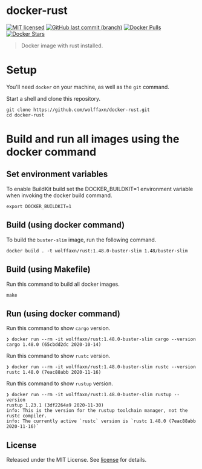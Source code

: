 # docker-rust

[![MIT licensed](https://img.shields.io/badge/license-MIT-blue.svg)](https://opensource.org/licenses/MIT)
[![GitHub last commit (branch)](https://img.shields.io/github/last-commit/wolffaxn/docker-rust/main.svg)](https://github.com/wolffaxn/docker-rust)
[![Docker Pulls](https://img.shields.io/docker/pulls/wolffaxn/rust.svg)](https://hub.docker.com/r/wolffaxn/rust)
[![Docker Stars](https://img.shields.io/docker/stars/wolffaxn/rust.svg)](https://hub.docker.com/r/wolffaxn/rust)

> Docker image with rust installed.

# Setup

You'll need `docker` on your machine, as well as the `git` command.

Start a shell and clone this repository.

```
git clone https://github.com/wolffaxn/docker-rust.git
cd docker-rust
```

# Build and run all images using the docker command

## Set environment variables

To enable BuildKit build set the DOCKER_BUILDKIT=1 environment variable when invoking the docker build command.

```
export DOCKER_BUILDKIT=1
```

## Build (using docker command)

To build the `buster-slim` image, run the following command.

```
docker build . -t wolffaxn/rust:1.48.0-buster-slim 1.48/buster-slim
```

## Build (using Makefile)

Run this command to build all docker images.

```
make
```

## Run (using docker command)

Run this command to show `cargo` version.

```
❯ docker run --rm -it wolffaxn/rust:1.48.0-buster-slim cargo --version
cargo 1.48.0 (65cbdd2dc 2020-10-14)
```

Run this command to show `rustc` version.

```
❯ docker run --rm -it wolffaxn/rust:1.48.0-buster-slim rustc --version
rustc 1.48.0 (7eac88abb 2020-11-16)
```

Run this command to show `rustup` version.

```
❯ docker run --rm -it wolffaxn/rust:1.48.0-buster-slim rustup --version
rustup 1.23.1 (3df2264a9 2020-11-30)
info: This is the version for the rustup toolchain manager, not the rustc compiler.
info: The currently active `rustc` version is `rustc 1.48.0 (7eac88abb 2020-11-16)`
```

## License

Released under the MIT License. See [license](LICENSE.md) for details.
